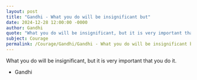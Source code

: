 ```yaml
---
layout: post
title: "Gandhi - What you do will be insignificant but"
date: 2024-12-28 12:00:00 -0000
author: Gandhi
quote: "What you do will be insignificant, but it is very important that you do it."
subject: Courage
permalink: /Courage/Gandhi/Gandhi - What you do will be insignificant but
---
```


What you do will be insignificant, but it is very important that you do it.

- Gandhi
